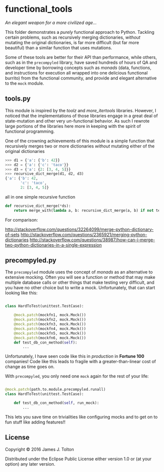 # functional_tools

_An elegant weapon for a more civilized age..._

This folder demonstrates a _purely_ functional approach to Python.  Tackling certain problems, such as recursively
merging dictionaries, _without_ mutating the original dictionaries, is far more difficult (but far more beautiful) than
a similar function that uses mutations.

Some of these tools are better for their API than performance, while others, such as in the `precompyled` library, have saved
hundreds of hours of QA and developer time by borrowing concepts such as _monads_ (data, functions, and instructions for
execution all wrapped into one delicious functional burrito) from the functional community, and provide and elegant alternative to the `mock` module.

## tools.py
This module is inspired by the _toolz_ and _more_itertools_ libraries.
However, I noticed that the implementations of those libraries engage in a great deal of state-mutation and other
very _un_-functional behavior.  As such I rewrote large portions of the libraries
here more in keeping with the spirit of functional programming.

One of the crowning achievements of this module is a simple function that recursively merges two or more
dictionaries _without_ mutating either of the original dictionaries

```python
>>> d1 = {'a': {'b': 42}}
>>> d2 = {'a': {'c': 'taco'}}
>>> d3 = {'a': {2: [3, 4, 5]}}
>>> recursive_dict_merge(d1, d2, d3)
{'a': {'b': 42,
       'c': 'taco',
       2: [3, 4, 5]}
```
all in one simple recursive function
```python
def recursive_dict_merge(*ds):
    return merge_with(lambda a, b: recursive_dict_merge(a, b) if not terminal_dicts(a, b) else merge(a, b), *ds)
```

For comparison:

http://stackoverflow.com/questions/32264099/merge-python-dictionary-of-sets
http://stackoverflow.com/questions/2365921/merging-python-dictionaries
http://stackoverflow.com/questions/38987/how-can-i-merge-two-python-dictionaries-in-a-single-expression

## precompyled.py

The `precompyled` module uses the concept of _monads_ as an alternative to extensive mocking.  Often you will see a
function or method that may make multiple database calls or other things that make testing very difficult, and you have no
other choice but to write a mock.  Unfortunately, that can start looking like this:

```python

class HardToTest(unittest.TestCase):

    @mock.patch(mockfn1, mock.Mock())
    @mock.patch(mockfn2, mock.Mock())
    @mock.patch(mockfn3, mock.Mock())
    @mock.patch(mockfn4, mock.Mock())
    @mock.patch(mockfn5, mock.Mock())
    @mock.patch(mockfn6, mock.Mock())
    def test_db_con_method(self):
        ...
````

Unfortunately, I have seen code like this in *production* in **Fortune 100** companies!  Code like this leads to fragile
 with a greater-than-linear cost of change as time goes on.

With `precompyled`, you only need one `mock` again for the rest of your life:

```python

@mock.patch(path.to.module.precompyled.runall)
class HardToTest(unittest.TestCase):

    def test_db_con_method(self, run_mock):
        ...
```

This lets you save time on trivialities like configuring mocks and to get on to fun stuff like
adding features!!




## License

Copyright © 2016 James J. Tolton

Distributed under the Eclipse Public License either version 1.0 or (at
your option) any later version.
